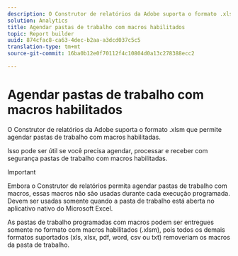 ```yaml
---
description: O Construtor de relatórios da Adobe suporta o formato .xlsm que permite agendar pastas de trabalho com macros habilitadas.
solution: Analytics
title: Agendar pastas de trabalho com macros habilitados
topic: Report builder
uuid: 874cfac8-ca63-4dec-b2aa-a3dcd037c5c5
translation-type: tm+mt
source-git-commit: 16ba0b12e0f70112f4c10804d0a13c278388ecc2

---
```



# Agendar pastas de trabalho com macros habilitados

O Construtor de relatórios da Adobe suporta o formato .xlsm que permite agendar pastas de trabalho com macros habilitadas.

Isso pode ser útil se você precisa agendar, processar e receber com segurança pastas de trabalho com macros habilitadas.

>[!IMPORTANT]
>
>Embora o Construtor de relatórios permita agendar pastas de trabalho com macros, essas macros não são usadas durante cada execução programada. Devem ser usadas somente quando a pasta de trabalho está aberta no aplicativo nativo do Microsoft Excel.

As pastas de trabalho programadas com macros podem ser entregues somente no formato com macros habilitados (.xlsm), pois todos os demais formatos suportados (xls, xlsx, pdf, word, csv ou txt) removeriam os macros da pasta de trabalho.
